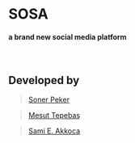 # SOSA
#### a brand new social media platform

<br>

## Developed by
> [Soner Peker](https://github.com/C8338Soner/)

> [Mesut Tepebaş](https://github.com/allesistbesser/)

> [Sami E. Akkoca](https://github.com/Emiktra/)